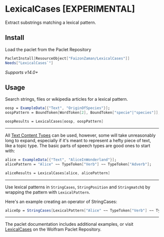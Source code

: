 # LexicalCases [EXPERIMENTAL]

Extract substrings matching a lexical pattern.

## Install
Load the paclet from the Paclet Repository
```Mathematica
PacletInstall[ResourceObject["FaizonZaman/LexicalCases"]]
Needs["LexicalCases`"]
```

_Supports v14.0+_

## Usage

Search strings, files or wikipedia articles for a lexical pattern.

```Mathematica
oosp = ExampleData[{"Text", "OriginOfSpecies"}];
oospPattern = BoundToken[WordToken[2], BoundToken["specie"|"species"]];

oospResults = LexicalCases[oosp, oospPattern]
```


---

All [Text Content Types](https://reference.wolfram.com/language/guide/TextContentTypes.html) can be used, however, some will take unreasonably long to expand, especially if it's meant to represent a hefty piece of text, like a topic type. The basic parts of speech types are good ones to start with:

```Mathematica
alice = ExampleData[{"Text", "AliceInWonderland"}];
alicePattern = "Alice" ~~ TypeToken["Verb"] ~~ TypeToken["Adverb"];

aliceResults = LexicalCases[alice, alicePattern]
```

---

Use lexical patterns in `StringCases`, `StringPosition` and `StringmatchQ` by wrapping the pattern with `LexicalPattern`.

Here's an example creating an operator of StringCases:
```Mathematica
aliceOp = StringCases[LexicalPattern["Alice" ~~ TypeToken["Verb"] ~~ TypeToken["Adverb"]]];
```

---

The paclet documentation includes additional examples, or visit [LexicalCases](https://resources.wolframcloud.com/PacletRepository/resources/FaizonZaman/LexicalCases/) on the Wolfram Paclet Repository.
